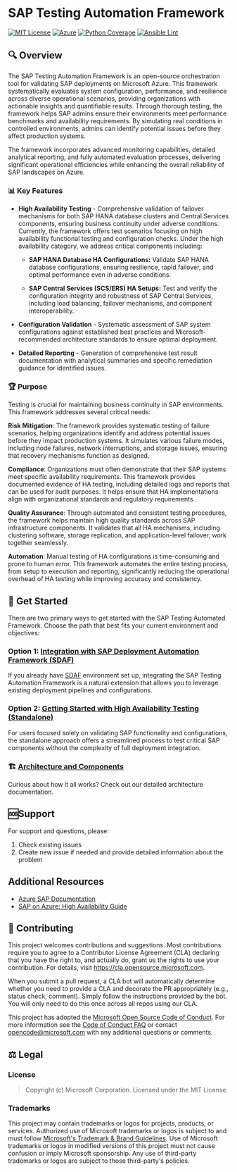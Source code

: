 # SAP Testing Automation Framework

[![MIT License](https://img.shields.io/badge/License-MIT-blue.svg)](LICENSE)
[![Azure](https://img.shields.io/badge/Azure-SAP%20Solutions-0078D4?logo=microsoft-azure)](https://docs.microsoft.com/azure/sap)
[![Python Coverage](https://img.shields.io/badge/Coverage-85%25-success?logo=python&logoColor=white)](https://github.com/Azure/sap-automation-qa/actions/workflows/github-actions-code-coverage.yml)
[![Ansible Lint](https://github.com/Azure/sap-automation-qa/actions/workflows/github-actions-ansible-lint.yml/badge.svg)](https://github.com/Azure/sap-automation-qa/actions/workflows/github-actions-ansible-lint.yml)


## 🔍 Overview

The SAP Testing Automation Framework is an open-source orchestration tool for validating SAP deployments on Microsoft Azure. This framework systematically evaluates system configuration, performance, and resilience across diverse operational scenarios, providing organizations with actionable insights and quantifiable results. Through thorough testing, the framework helps SAP admins ensure their environments meet performance benchmarks and availability requirements. By simulating real conditions in controlled environments, admins can identify potential issues before they affect production systems.

The framework incorporates advanced monitoring capabilities, detailed analytical reporting, and fully automated evaluation processes, delivering significant operational efficiencies while enhancing the overall reliability of SAP landscapes on Azure.

### 📊 Key Features

- **High Availability Testing** - Comprehensive validation of failover mechanisms for both SAP HANA database clusters and Central Services components, ensuring business continuity under adverse conditions. Currently, the framework offers test scenarios focusing on high availability functional testing and configuration checks. Under the high availability category, we address critical components including:

  - **SAP HANA Database HA Configurations:** Validate SAP HANA database configurations, ensuring resilience, rapid failover, and optimal performance even in adverse conditions.
  
  - **SAP Central Services (SCS/ERS) HA Setups:** Test and verify the configuration integrity and robustness of SAP Central Services, including load balancing, failover mechanisms, and component interoperability.

- **Configuration Validation** - Systematic assessment of SAP system configurations against established best practices and Microsoft-recommended architecture standards to ensure optimal deployment.

- **Detailed Reporting** - Generation of comprehensive test result documentation with analytical summaries and specific remediation guidance for identified issues.

### 🏆 Purpose

Testing is crucial for maintaining business continuity in SAP environments. This framework addresses several critical needs:

**Risk Mitigation**:
The framework provides systematic testing of failure scenarios, helping organizations identify and address potential issues before they impact production systems. It simulates various failure modes, including node failures, network interruptions, and storage issues, ensuring that recovery mechanisms function as designed.

**Compliance**:
Organizations must often demonstrate that their SAP systems meet specific availability requirements. This framework provides documented evidence of HA testing, including detailed logs and reports that can be used for audit purposes. It helps ensure that HA implementations align with organizational standards and regulatory requirements.

**Quality Assurance**:
Through automated and consistent testing procedures, the framework helps maintain high quality standards across SAP infrastructure components. It validates that all HA mechanisms, including clustering software, storage replication, and application-level failover, work together seamlessly.

**Automation**:
Manual testing of HA configurations is time-consuming and prone to human error. This framework automates the entire testing process, from setup to execution and reporting, significantly reducing the operational overhead of HA testing while improving accuracy and consistency.

## 🚦 Get Started

There are two primary ways to get started with the SAP Testing Automated Framework. Choose the path that best fits your current environment and objectives:

### Option 1: [Integration with SAP Deployment Automation Framework (SDAF)](./docs/SDAF_INTEGRATION.md)

If you already have [SDAF](https://github.com/Azure/sap-automation) environment set up, integrating the SAP Testing Automation Framework is a natural extension that allows you to leverage existing deployment pipelines and configurations.

### Option 2: [Getting Started with High Availability Testing (Standalone)](./docs/HIGH_AVAILABILITY.md)

For users focused solely on validating SAP functionality and configurations, the standalone approach offers a streamlined process to test critical SAP components without the complexity of full deployment integration.

### 🏗️ [Architecture and Components](./docs/ARCHITECTURE.md)

Curious about how it all works? Check out our detailed architecture documentation.

## 🆘Support

For support and questions, please:

1. Check existing issues
2. Create new issue if needed and provide detailed information about the problem

## Additional Resources

- [Azure SAP Documentation](https://docs.microsoft.com/azure/sap)
- [SAP on Azure: High Availability Guide](https://docs.microsoft.com/azure/sap/workloads/sap-high-availability-guide-start)

## 🤝 Contributing

This project welcomes contributions and suggestions.  Most contributions require you to agree to a
Contributor License Agreement (CLA) declaring that you have the right to, and actually do, grant us
the rights to use your contribution. For details, visit https://cla.opensource.microsoft.com.

When you submit a pull request, a CLA bot will automatically determine whether you need to provide
a CLA and decorate the PR appropriately (e.g., status check, comment). Simply follow the instructions
provided by the bot. You will only need to do this once across all repos using our CLA.

This project has adopted the [Microsoft Open Source Code of Conduct](https://opensource.microsoft.com/codeofconduct/).
For more information see the [Code of Conduct FAQ](https://opensource.microsoft.com/codeofconduct/faq/) or
contact [opencode@microsoft.com](mailto:opencode@microsoft.com) with any additional questions or comments.

## ⚖️ Legal

### License

> Copyright (c) Microsoft Corporation.
> Licensed under the MIT License.

### Trademarks

This project may contain trademarks or logos for projects, products, or services. Authorized use of Microsoft 
trademarks or logos is subject to and must follow 
[Microsoft's Trademark & Brand Guidelines](https://www.microsoft.com/en-us/legal/intellectualproperty/trademarks/usage/general).
Use of Microsoft trademarks or logos in modified versions of this project must not cause confusion or imply Microsoft sponsorship.
Any use of third-party trademarks or logos are subject to those third-party's policies.
